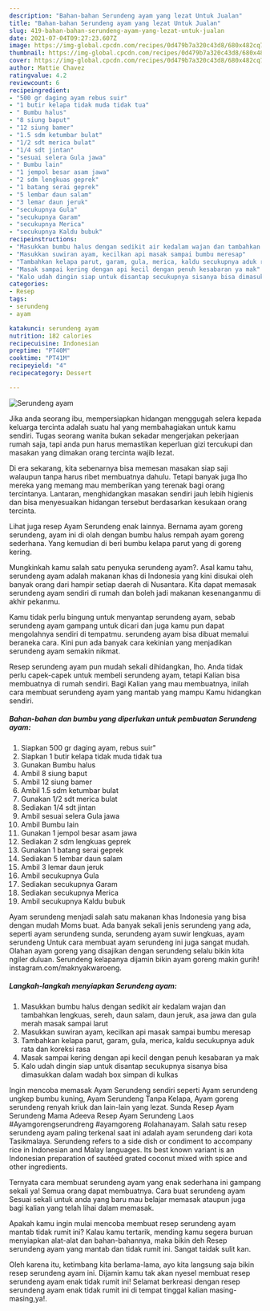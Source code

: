```yaml
---
description: "Bahan-bahan Serundeng ayam yang lezat Untuk Jualan"
title: "Bahan-bahan Serundeng ayam yang lezat Untuk Jualan"
slug: 419-bahan-bahan-serundeng-ayam-yang-lezat-untuk-jualan
date: 2021-07-04T09:27:23.607Z
image: https://img-global.cpcdn.com/recipes/0d479b7a320c43d8/680x482cq70/serundeng-ayam-foto-resep-utama.jpg
thumbnail: https://img-global.cpcdn.com/recipes/0d479b7a320c43d8/680x482cq70/serundeng-ayam-foto-resep-utama.jpg
cover: https://img-global.cpcdn.com/recipes/0d479b7a320c43d8/680x482cq70/serundeng-ayam-foto-resep-utama.jpg
author: Mattie Chavez
ratingvalue: 4.2
reviewcount: 6
recipeingredient:
- "500 gr daging ayam rebus suir"
- "1 butir kelapa tidak muda tidak tua"
- " Bumbu halus"
- "8 siung baput"
- "12 siung bamer"
- "1.5 sdm ketumbar bulat"
- "1/2 sdt merica bulat"
- "1/4 sdt jintan"
- "sesuai selera Gula jawa"
- " Bumbu lain"
- "1 jempol besar asam jawa"
- "2 sdm lengkuas geprek"
- "1 batang serai geprek"
- "5 lembar daun salam"
- "3 lemar daun jeruk"
- "secukupnya Gula"
- "secukupnya Garam"
- "secukupnya Merica"
- "secukupnya Kaldu bubuk"
recipeinstructions:
- "Masukkan bumbu halus dengan sedikit air kedalam wajan dan tambahkan lengkuas, sereh, daun salam, daun jeruk, asa jawa dan gula merah masak sampai larut"
- "Masukkan suwiran ayam, kecilkan api masak sampai bumbu meresap"
- "Tambahkan kelapa parut, garam, gula, merica, kaldu secukupnya aduk rata dan koreksi rasa"
- "Masak sampai kering dengan api kecil dengan penuh kesabaran ya mak"
- "Kalo udah dingin siap untuk disantap secukupnya sisanya bisa dimasukkan dalam wadah box simpan di kulkas"
categories:
- Resep
tags:
- serundeng
- ayam

katakunci: serundeng ayam 
nutrition: 182 calories
recipecuisine: Indonesian
preptime: "PT40M"
cooktime: "PT41M"
recipeyield: "4"
recipecategory: Dessert

---
```



![Serundeng ayam](https://img-global.cpcdn.com/recipes/0d479b7a320c43d8/680x482cq70/serundeng-ayam-foto-resep-utama.jpg)

Jika anda seorang ibu, mempersiapkan hidangan menggugah selera kepada keluarga tercinta adalah suatu hal yang membahagiakan untuk kamu sendiri. Tugas seorang  wanita bukan sekadar mengerjakan pekerjaan rumah saja, tapi anda pun harus memastikan keperluan gizi tercukupi dan masakan yang dimakan orang tercinta wajib lezat.

Di era  sekarang, kita sebenarnya bisa memesan masakan siap saji walaupun tanpa harus ribet membuatnya dahulu. Tetapi banyak juga lho mereka yang memang mau memberikan yang terenak bagi orang tercintanya. Lantaran, menghidangkan masakan sendiri jauh lebih higienis dan bisa menyesuaikan hidangan tersebut berdasarkan kesukaan orang tercinta. 

Lihat juga resep Ayam Serundeng enak lainnya. Bernama ayam goreng serundeng, ayam ini di olah dengan bumbu halus rempah ayam goreng sederhana. Yang kemudian di beri bumbu kelapa parut yang di goreng kering.

Mungkinkah kamu salah satu penyuka serundeng ayam?. Asal kamu tahu, serundeng ayam adalah makanan khas di Indonesia yang kini disukai oleh banyak orang dari hampir setiap daerah di Nusantara. Kita dapat memasak serundeng ayam sendiri di rumah dan boleh jadi makanan kesenanganmu di akhir pekanmu.

Kamu tidak perlu bingung untuk menyantap serundeng ayam, sebab serundeng ayam gampang untuk dicari dan juga kamu pun dapat mengolahnya sendiri di tempatmu. serundeng ayam bisa dibuat memalui beraneka cara. Kini pun ada banyak cara kekinian yang menjadikan serundeng ayam semakin nikmat.

Resep serundeng ayam pun mudah sekali dihidangkan, lho. Anda tidak perlu capek-capek untuk membeli serundeng ayam, tetapi Kalian bisa membuatnya di rumah sendiri. Bagi Kalian yang mau membuatnya, inilah cara membuat serundeng ayam yang mantab yang mampu Kamu hidangkan sendiri.

<!--inarticleads1-->

##### Bahan-bahan dan bumbu yang diperlukan untuk pembuatan Serundeng ayam:

1. Siapkan 500 gr daging ayam, rebus suir&#34;
1. Siapkan 1 butir kelapa tidak muda tidak tua
1. Gunakan  Bumbu halus
1. Ambil 8 siung baput
1. Ambil 12 siung bamer
1. Ambil 1.5 sdm ketumbar bulat
1. Gunakan 1/2 sdt merica bulat
1. Sediakan 1/4 sdt jintan
1. Ambil sesuai selera Gula jawa
1. Ambil  Bumbu lain
1. Gunakan 1 jempol besar asam jawa
1. Sediakan 2 sdm lengkuas geprek
1. Gunakan 1 batang serai geprek
1. Sediakan 5 lembar daun salam
1. Ambil 3 lemar daun jeruk
1. Ambil secukupnya Gula
1. Sediakan secukupnya Garam
1. Sediakan secukupnya Merica
1. Ambil secukupnya Kaldu bubuk


Ayam serundeng menjadi salah satu makanan khas Indonesia yang bisa dengan mudah Moms buat. Ada banyak sekali jenis serundeng yang ada, seperti ayam serundeng sunda, serundeng ayam suwir lengkuas, ayam serundeng Untuk cara membuat ayam serundeng ini juga sangat mudah. Olahan ayam goreng yang disajikan dengan serundeng selalu bikin kita ngiler duluan. Serundeng kelapanya dijamin bikin ayam goreng makin gurih! instagram.com/maknyakwaroeng. 

<!--inarticleads2-->

##### Langkah-langkah menyiapkan Serundeng ayam:

1. Masukkan bumbu halus dengan sedikit air kedalam wajan dan tambahkan lengkuas, sereh, daun salam, daun jeruk, asa jawa dan gula merah masak sampai larut
1. Masukkan suwiran ayam, kecilkan api masak sampai bumbu meresap
1. Tambahkan kelapa parut, garam, gula, merica, kaldu secukupnya aduk rata dan koreksi rasa
1. Masak sampai kering dengan api kecil dengan penuh kesabaran ya mak
1. Kalo udah dingin siap untuk disantap secukupnya sisanya bisa dimasukkan dalam wadah box simpan di kulkas


Ingin mencoba memasak Ayam Serundeng sendiri seperti Ayam serundeng ungkep bumbu kuning, Ayam Serundeng Tanpa Kelapa, Ayam goreng serundeng renyah kriuk dan lain-lain yang lezat. Sunda Resep Ayam Serundeng Mama Adeeva Resep Ayam Serundeng Laos #Ayamgorengserundreng #ayamgoreng #olahanayam. Salah satu resep serundeng ayam paling terkenal saat ini adalah ayam serundeng dari kota Tasikmalaya. Serundeng refers to a side dish or condiment to accompany rice in Indonesian and Malay languages. Its best known variant is an Indonesian preparation of sautéed grated coconut mixed with spice and other ingredients. 

Ternyata cara membuat serundeng ayam yang enak sederhana ini gampang sekali ya! Semua orang dapat membuatnya. Cara buat serundeng ayam Sesuai sekali untuk anda yang baru mau belajar memasak ataupun juga bagi kalian yang telah lihai dalam memasak.

Apakah kamu ingin mulai mencoba membuat resep serundeng ayam mantab tidak rumit ini? Kalau kamu tertarik, mending kamu segera buruan menyiapkan alat-alat dan bahan-bahannya, maka bikin deh Resep serundeng ayam yang mantab dan tidak rumit ini. Sangat taidak sulit kan. 

Oleh karena itu, ketimbang kita berlama-lama, ayo kita langsung saja bikin resep serundeng ayam ini. Dijamin kamu tak akan nyesel membuat resep serundeng ayam enak tidak rumit ini! Selamat berkreasi dengan resep serundeng ayam enak tidak rumit ini di tempat tinggal kalian masing-masing,ya!.

